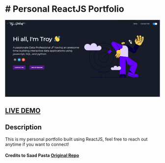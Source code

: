 # # Personal ReactJS Portfolio      

![ReactJS Resume Website Template](portfolio.png?raw=true "ReactJS Resume Website Template")

## <a href="https://pensive-golick-762a4c.netlify.app" target="_blank">LIVE DEMO</a>

## Description
This is my personal portfolio built using ReactJS, feel free to reach out anytime if you want to connect!

#### Credits to Saad Pasta <a href='https://github.com/saadpasta/developerFolio'>Original Repo</a>

